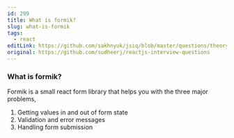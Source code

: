 ```yaml
---
id: 299
title: What is formik?
slug: what-is-formik
tags:
  - react
editLink: https://github.com/sakhnyuk/jsiq/blob/master/questions/theory/react/299.md
original: https://github.com/sudheerj/reactjs-interview-questions
---
```


### What is formik?

Formik is a small react form library that helps you with the three major problems,

1. Getting values in and out of form state
2. Validation and error messages
3. Handling form submission